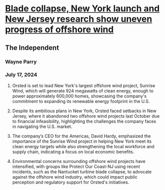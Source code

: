 # [Blade collapse, New York launch and New Jersey research show uneven progress of offshore wind](https://advance.lexis.com/api/document?collection=news&id=urn:contentItem:6CH7-JCT1-F03F-K0BJ-00000-00&context=1519360)
## The Independent
### Wayne Parry
### July 17, 2024

1. Orsted is set to lead New York's largest offshore wind project, Sunrise Wind, which will generate 924 megawatts of clean energy, enough to power approximately 600,000 homes, showcasing the company's commitment to expanding its renewable energy footprint in the U.S.

2. Despite its ambitious plans in New York, Orsted faced setbacks in New Jersey, where it abandoned two offshore wind projects last October due to financial infeasibility, highlighting the challenges the company faces in navigating the U.S. market.

3. The company’s CEO for the Americas, David Hardy, emphasized the importance of the Sunrise Wind project in helping New York meet its clean energy targets while also strengthening the local workforce and supply chain, indicating a focus on local economic benefits.

4. Environmental concerns surrounding offshore wind projects have intensified, with groups like Protect Our Coast-NJ using recent incidents, such as the Nantucket turbine blade collapse, to advocate against the offshore wind industry, which could impact public perception and regulatory support for Orsted's initiatives.